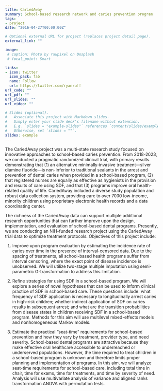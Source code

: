 ```yaml
---
title: CariedAway
summary: School-based research network and caries prevention program
tags:
- project
date: "2016-04-27T00:00:00Z"

# Optional external URL for project (replaces project detail page).
external_link: ""

image:
 # caption: Photo by rawpixel on Unsplash
 # focal_point: Smart

links:
- icon: twitter
  icon_pack: fab
  name: Follow
  url: https://twitter.com/ryanruff
url_code: ""
url_pdf: ""
url_slides: ""
url_video: ""

# Slides (optional).
#   Associate this project with Markdown slides.
#   Simply enter your slide deck's filename without extension.
#   E.g. `slides = "example-slides"` references `content/slides/example-slides.md`.
#   Otherwise, set `slides = ""`.
slides: example
---
```

The CariedAway project was a multi-state research study focused on innovative approaches to school-based caries prevention. From 2018-2023, we conducted a pragmatic randomized clinical trial, with primary results demonstrating that (1) an alternative minimally-invasive treatment—silver diamine fluoride—is non-inferior to traditional sealants in the arrest and prevention of dental caries when provided in a school-based program, (2) that registered nurses are equally as effective as hygienists in the provision and results of care using SDF, and that (3) programs improve oral health-related quality of life. CariedAway included a diverse study population and robust data collection system, providing care to over 7000 low-income, minority children using proprietary electronic health records and a data coordinating center. 

The richness of the CariedAway data can support multiple additional research opportunities that can further improve upon the design, implementation, and evaluation of school-based dental programs. Presently, we are conducting an NIH-funded research project using the CariedAway trial data to optimize treatment protocols. Objectives of this project include:

1. Improve upon program evaluation by estimating the incidence rate of caries over time in the presence of interval-censored data. Due to the spacing of treatments, all school-based health programs suffer from interval censoring, where the exact point of disease incidence is unobserved. We will utilize two-stage multiple imputation using semi-parametric G-transformation to address this limitation. 

2. Refine strategies for using SDF in a school-based program. We will explore a series of novel hypotheses that can be used to inform clinical practice of SDF in school-based care. These questions include: what frequency of SDF application is necessary to longitudinally arrest caries in high-risk children; whether indirect application of SDF on caries results in subsequent arrest; and what are the transition probabilities from disease states in children receiving SDF in a school-based program. Methods for this aim will use multilevel mixed-effects models and nonhomogeneous Markov models.

3. Estimate the practical “seat-time” requirements for school-based prevention and how they vary by treatment, provider type, and need severity. School-based dental programs are attractive because they make effective oral healthcare accessible to underreached or underserved populations. However, the time required to treat children in a school-based program is unknown and therefore limits proper planning and implementation of programs. In this aim, we will analyze seat-time requirements for school-based care, including total time in chair, time for exams, time for treatments, and time by severity of need. Analysis will use multivariate analysis of variance and aligned ranks transformation ANOVA with permutation tests.


  

